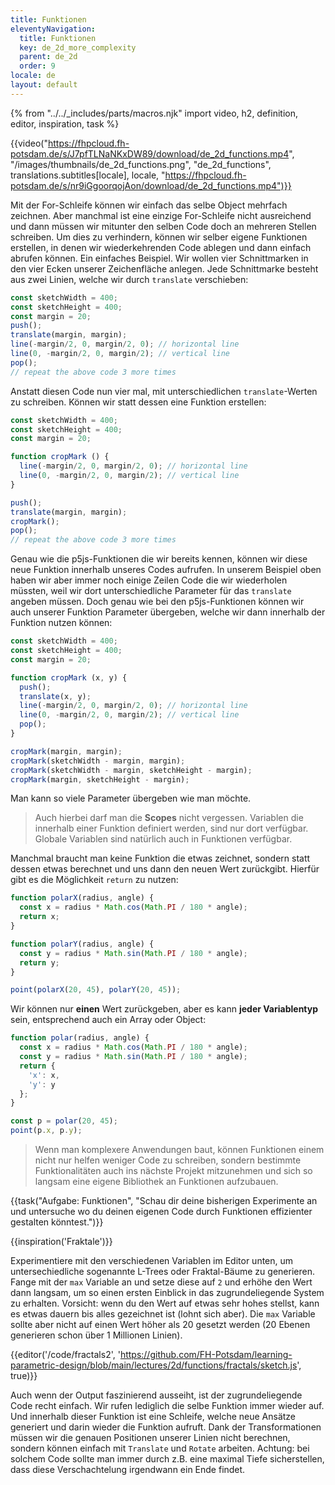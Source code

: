 ```yaml
---
title: Funktionen
eleventyNavigation:
  title: Funktionen
  key: de_2d_more_complexity
  parent: de_2d
  order: 9
locale: de
layout: default
---
```


{% from "../../_includes/parts/macros.njk" import video, h2, definition, editor, inspiration, task %}

{{video("https://fhpcloud.fh-potsdam.de/s/J7pfTLNaNKxDW89/download/de_2d_functions.mp4", "/images/thumbnails/de_2d_functions.png", "de_2d_functions", translations.subtitles[locale], locale, "https://fhpcloud.fh-potsdam.de/s/nr9iGgoorqojAon/download/de_2d_functions.mp4")}}
<!--
dg: https://fhpcloud.fh-potsdam.de/s/nr9iGgoorqojAon
de: https://fhpcloud.fh-potsdam.de/s/J7pfTLNaNKxDW89
en: https://fhpcloud.fh-potsdam.de/s/L9iR9Mbkw4KGHxi
-->

Mit der For-Schleife können wir einfach das selbe Object mehrfach zeichnen. Aber manchmal ist eine einzige For-Schleife nicht ausreichend und dann müssen wir mitunter den selben Code doch an mehreren Stellen schreiben. Um dies zu verhindern, können wir selber eigene Funktionen erstellen, in denen wir wiederkehrenden Code ablegen und dann einfach abrufen können. Ein einfaches Beispiel. Wir wollen vier Schnittmarken in den vier Ecken unserer Zeichenfläche anlegen. Jede Schnittmarke besteht aus zwei Linien, welche wir durch `translate` verschieben:

```js
const sketchWidth = 400;
const sketchHeight = 400;
const margin = 20;
push();
translate(margin, margin);
line(-margin/2, 0, margin/2, 0); // horizontal line
line(0, -margin/2, 0, margin/2); // vertical line
pop();
// repeat the above code 3 more times
```

Anstatt diesen Code nun vier mal, mit unterschiedlichen `translate`-Werten zu schreiben. Können wir statt dessen eine Funktion erstellen:

```js
const sketchWidth = 400;
const sketchHeight = 400;
const margin = 20;

function cropMark () {
  line(-margin/2, 0, margin/2, 0); // horizontal line
  line(0, -margin/2, 0, margin/2); // vertical line
}

push();
translate(margin, margin);
cropMark();
pop();
// repeat the above code 3 more times
```

Genau wie die p5js-Funktionen die wir bereits kennen, können wir diese neue Funktion innerhalb unseres Codes aufrufen. In unserem Beispiel oben haben wir aber immer noch einige Zeilen Code die wir wiederholen müssten, weil wir dort unterschiedliche Parameter für das `translate` angeben müssen. Doch genau wie bei den p5js-Funktionen können wir auch unserer Funktion Parameter übergeben, welche wir dann innerhalb der Funktion nutzen können:

```js
const sketchWidth = 400;
const sketchHeight = 400;
const margin = 20;

function cropMark (x, y) {
  push();
  translate(x, y);
  line(-margin/2, 0, margin/2, 0); // horizontal line
  line(0, -margin/2, 0, margin/2); // vertical line
  pop();
}

cropMark(margin, margin);
cropMark(sketchWidth - margin, margin);
cropMark(sketchWidth - margin, sketchHeight - margin);
cropMark(margin, sketchHeight - margin);
```

Man kann so viele Parameter übergeben wie man möchte.

> Auch hierbei darf man die **Scopes** nicht vergessen. Variablen die innerhalb einer Funktion definiert werden, sind nur dort verfügbar. Globale Variablen sind natürlich auch in Funktionen verfügbar.

Manchmal braucht man keine Funktion die etwas zeichnet, sondern statt dessen etwas berechnet und uns dann den neuen Wert zurückgibt. Hierfür gibt es die Möglichkeit `return` zu nutzen:

```js
function polarX(radius, angle) {
  const x = radius * Math.cos(Math.PI / 180 * angle);
  return x;
}

function polarY(radius, angle) {
  const y = radius * Math.sin(Math.PI / 180 * angle);
  return y;
}

point(polarX(20, 45), polarY(20, 45));
```

Wir können nur **einen** Wert zurückgeben, aber es kann **jeder Variablentyp** sein, entsprechend auch ein Array oder Object:

```js
function polar(radius, angle) {
  const x = radius * Math.cos(Math.PI / 180 * angle);
  const y = radius * Math.sin(Math.PI / 180 * angle);
  return {
    'x': x,
    'y': y
  };
}

const p = polar(20, 45);
point(p.x, p.y);
```

> Wenn man komplexere Anwendungen baut, können Funktionen einem nicht nur helfen weniger Code zu schreiben, sondern bestimmte Funktionalitäten auch ins nächste Projekt mitzunehmen und sich so langsam eine eigene Bibliothek an Funktionen aufzubauen.

{{task("Aufgabe: Funktionen", "Schau dir deine bisherigen Experimente an und untersuche wo du deinen eigenen Code durch Funktionen effizienter gestalten könntest.")}}

{{inspiration('Fraktale')}}

Experimentiere mit den verschiedenen Variablen im Editor unten, um untersechiedliche sogenannte L-Trees oder Fraktal-Bäume zu generieren.
Fange mit der `max` Variable an und setze diese auf `2` und erhöhe den Wert dann langsam, um so einen ersten Einblick in das zugrundeliegende System zu erhalten. Vorsicht: wenn du den Wert auf etwas sehr hohes stellst, kann es etwas dauern bis alles gezeichnet ist (lohnt sich aber). Die `max` Variable sollte aber nicht auf einen Wert höher als 20 gesetzt werden (20 Ebenen generieren schon über 1 Millionen Linien).

{{editor('/code/fractals2', 'https://github.com/FH-Potsdam/learning-parametric-design/blob/main/lectures/2d/functions/fractals/sketch.js', true)}}

Auch wenn der Output faszinierend ausseiht, ist der zugrundeliegende Code recht einfach. Wir rufen lediglich die selbe Funktion immer wieder auf. Und innerhalb dieser Funktion ist eine Schleife, welche neue Ansätze generiert und darin wieder die Funktion aufruft. Dank der Transformationen müssen wir die genauen Positionen unserer Linien nicht berechnen, sondern können einfach mit `Translate` und `Rotate` arbeiten. Achtung: bei solchem Code sollte man immer durch z.B. eine maximal Tiefe sicherstellen, dass diese Verschachtelung irgendwann ein Ende findet.